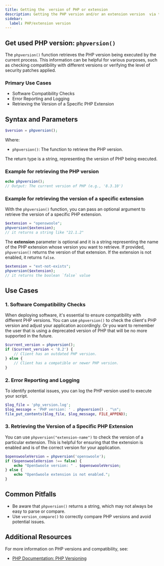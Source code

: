 ```yaml
---
title: Getting the  version of PHP or extension
description: Getting the PHP version and/or an extension version  via the `phpversion()` function
sidebar:
  label: PHP/extension version
---
```


## Get used PHP version: `phpversion()`

The `phpversion()` function retrieves the PHP version being
executed by the current process. This information can be helpful for various
purposes, such as checking compatibility with different versions or
verifying the level of security patches applied.

### Primary Use Cases

* Software Compatibility Checks
* Error Reporting and Logging
* Retrieving the Version of a Specific PHP Extension

## Syntax and Parameters

```php
$version = phpversion();
```

Where:

- `phpversion()`: The function to retrieve the PHP version.

The return type is a string, representing the version of PHP being
executed.

### Example for retrieving the PHP version
```php
echo phpversion();
// Output: The current version of PHP (e.g., '8.3.10')
```

### Example for retrieving the version of a specific extension

With the `phpversion()` function, you can pass an optional argument to retrieve the version of a specific PHP extension.

```php
$extension = "openswoole";
phpversion($extension);
// it returns a string like "22.1.2"
```

The **extension** parameter is optional and it is a string representing the name of the PHP extension whose version you want to retrieve. If provided, `phpversion()` returns the version of that extension. If the extension is not enabled, it returns `false`.

```php
$extension = "ext-not-exists";
phpversion($extension);
// it returns the boolean `false` value
```



## Use Cases

### 1. Software Compatibility Checks

When deploying software, it's essential to ensure compatibility with
different PHP versions. You can use `phpversion()` to check the client's
PHP version and adjust your application accordingly. Or you want to remember the user that is using a deprecated version of PHP that will be no more supported in the future.

```php
$current_version = phpversion();
if ($current_version < '8.2') {
    // Client has an outdated PHP version.
} else {
    // Client has a compatible or newer PHP version.
}
```

### 2. Error Reporting and Logging

To identify potential issues, you can log the PHP version used to execute
your script.

```php
$log_file = 'php_version.log';
$log_message = 'PHP version: ' . phpversion() . "\n";
file_put_contents($log_file, $log_message, FILE_APPEND);
```

### 3. Retrieving the Version of a Specific PHP Extension

You can use `phpversion("extension-name")` to check the version of a particular extension. This is helpful for ensuring that the extension is enabled and is of the correct version for your application.
```php
$openswooleVersion = phpversion('openswoole');
if ($openswooleVersion !== false) {
    echo "OpenSwoole version: " . $openswooleVersion;
} else {
    echo "OpenSwoole extension is not enabled.";
}
```

## Common Pitfalls

* Be aware that `phpversion()` returns a string, which may not always be
easy to parse or compare.
* Use `version_compare()` to correctly compare PHP versions and avoid
potential issues.

## Additional Resources

For more information on PHP versions and compatibility, see:

* [PHP Documentation: PHP
Versioning](https://www.php.net/manual/en/function.phpversion.php)
